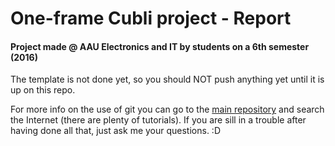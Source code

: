 # One-frame Cubli project - Report
#### Project made @ AAU Electronics and IT by students on a 6th semester (2016)

The template is not done yet, so you should NOT push anything yet until it is up on this repo.

For more info on the use of git you can go to the [main repository](https://github.com/AodhAnd/p6-cubli-main) and search the Internet (there are plenty of tutorials). If you are sill in a trouble after having done all that, just ask me your questions. :D